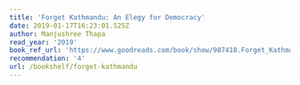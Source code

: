 ```yaml
---
title: 'Forget Kathmandu: An Elegy for Democracy'
date: 2019-01-17T16:23:01.525Z
author: Manjushree Thapa
read_year: '2019'
book_ref_url: 'https://www.goodreads.com/book/show/987418.Forget_Kathmandu'
recommendation: '4'
url: /bookshelf/forget-kathmandu
---
```


